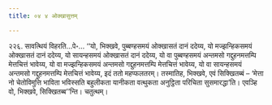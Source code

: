 ```yaml
---
title: ०४ ४ ओक्खासुत्तम्

---
```


२२६. सावत्थियं विहरति…पे॰… ‘‘यो, भिक्खवे, पुब्बण्हसमयं ओक्खासतं दानं ददेय्य, यो मज्झन्हिकसमयं ओक्खासतं दानं ददेय्य, यो सायन्हसमयं ओक्खासतं दानं ददेय्य, यो वा पुब्बण्हसमयं अन्तमसो गद्दुहनमत्तम्पि मेत्तचित्तं भावेय्य, यो वा मज्झन्हिकसमयं अन्तमसो गद्दुहनमत्तम्पि मेत्तचित्तं भावेय्य, यो वा सायन्हसमयं अन्तमसो गद्दुहनमत्तम्पि मेत्तचित्तं भावेय्य, इदं ततो महप्फलतरम्। तस्मातिह, भिक्खवे, एवं सिक्खितब्बं – ‘मेत्ता नो चेतोविमुत्ति भाविता भविस्सति बहुलीकता यानीकता वत्थुकता अनुट्ठिता परिचिता सुसमारद्धा’ति। एवञ्हि वो, भिक्खवे, सिक्खितब्ब’’न्ति। चतुत्थम्।  

